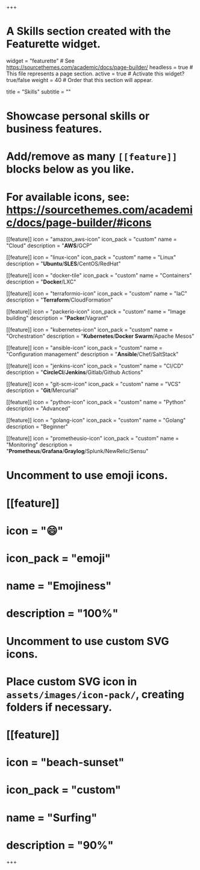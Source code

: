 +++
# A Skills section created with the Featurette widget.
widget = "featurette"  # See https://sourcethemes.com/academic/docs/page-builder/
headless = true  # This file represents a page section.
active = true  # Activate this widget? true/false
weight = 40  # Order that this section will appear.

title = "Skills"
subtitle = ""

# Showcase personal skills or business features.
# 
# Add/remove as many `[[feature]]` blocks below as you like.
# 
# For available icons, see: https://sourcethemes.com/academic/docs/page-builder/#icons

[[feature]]
  icon = "amazon_aws-icon"
  icon_pack = "custom"
  name = "Cloud"
  description = "**AWS**/GCP"

[[feature]]
  icon = "linux-icon"
  icon_pack = "custom"
  name = "Linux"
  description = "**Ubuntu**/**SLES**/CentOS/RedHat"

[[feature]]
  icon = "docker-tile"
  icon_pack = "custom"
  name = "Containers"
  description = "**Docker**/LXC"
  
[[feature]]
  icon = "terraformio-icon"
  icon_pack = "custom"
  name = "IaC"
  description = "**Terraform**/CloudFormation"

[[feature]]
  icon = "packerio-icon"
  icon_pack = "custom"
  name = "Image building"
  description = "**Packer**/Vagrant" 

[[feature]]
  icon = "kubernetes-icon"
  icon_pack = "custom"
  name = "Orchestration"
  description = "**Kubernetes**/**Docker Swarm**/Apache Mesos"
  
[[feature]]
  icon = "ansible-icon"
  icon_pack = "custom"
  name = "Configuration management"
  description = "**Ansible**/Chef/SaltStack"

[[feature]]
  icon = "jenkins-icon"
  icon_pack = "custom"
  name = "CI/CD"
  description = "**CircleCI**/**Jenkins**/Gitlab/Github Actions"

[[feature]]
  icon = "git-scm-icon"
  icon_pack = "custom"
  name = "VCS"
  description = "**Git**/Mercurial"

[[feature]]
  icon = "python-icon"
  icon_pack = "custom"
  name = "Python"
  description = "Advanced"

[[feature]]
  icon = "golang-icon"
  icon_pack = "custom"
  name = "Golang"
  description = "Beginner"

[[feature]]
  icon = "prometheusio-icon"
  icon_pack = "custom"
  name = "Monitoring"
  description = "**Prometheus**/**Grafana**/**Graylog**/Splunk/NewRelic/Sensu"

# Uncomment to use emoji icons.
# [[feature]]
#  icon = ":smile:"
#  icon_pack = "emoji"
#  name = "Emojiness"
#  description = "100%"  

# Uncomment to use custom SVG icons.
# Place custom SVG icon in `assets/images/icon-pack/`, creating folders if necessary.
# [[feature]]
#  icon = "beach-sunset"
#  icon_pack = "custom"
#  name = "Surfing"
#  description = "90%"

+++
